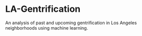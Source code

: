 # LA-Gentrification
An analysis of past and upcoming gentrification in Los Angeles neighborhoods using machine learning.
